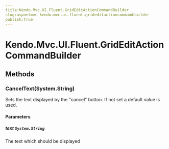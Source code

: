 ```yaml
---
title:Kendo.Mvc.UI.Fluent.GridEditActionCommandBuilder
slug:aspnetmvc-kendo.mvc.ui.fluent.grideditactioncommandbuilder
publish:true
---
```


# Kendo.Mvc.UI.Fluent.GridEditActionCommandBuilder

## Methods

### CancelText(System.String)
Sets the text displayed by the "cancel" button. If not set a default value is used.

#### Parameters

##### text `System.String`
The text which should be displayed